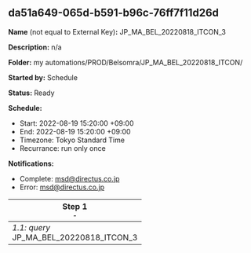 ## da51a649-065d-b591-b96c-76ff7f11d26d

**Name** (not equal to External Key)**:** JP_MA_BEL_20220818_ITCON_3

**Description:** n/a

**Folder:** my automations/PROD/Belsomra/JP_MA_BEL_20220818_ITCON/

**Started by:** Schedule

**Status:** Ready

**Schedule:**

* Start: 2022-08-19 15:20:00 +09:00
* End: 2022-08-19 15:20:00 +09:00
* Timezone: Tokyo Standard Time
* Recurrance: run only once

**Notifications:**

* Complete: msd@directus.co.jp
* Error: msd@directus.co.jp

| Step 1<br>_<small>-</small>_ |
| --- |
| _1.1: query_<br>JP_MA_BEL_20220818_ITCON_3 |
